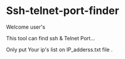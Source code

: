 # Ssh-telnet-port-finder

Welcome user's

This tool can find ssh & Telnet Port...

Only put Your ip's list on IP_adderss.txt file .

